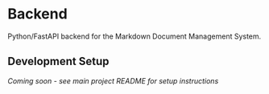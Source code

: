 # Backend

Python/FastAPI backend for the Markdown Document Management System.

## Development Setup

*Coming soon - see main project README for setup instructions* 